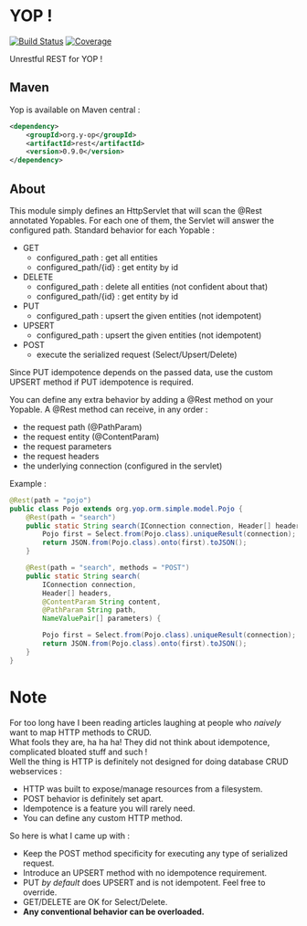 # YOP !
[![Build Status](http://hdmcl.no-ip.org:8081/job/yop.dev_rest-test-MySQL/badge/icon)](http://jenkins.y-op.org/job/yop.dev_rest-test-MySQL/)
[![Coverage](http://hdmcl.no-ip.org:8081/job/yop.dev_rest-test-MySQL/ws/rest/target/jacoco.svg)](http://jenkins.y-op.org/job/yop.dev_rest-test-MySQL/lastBuild/jacoco)

Unrestful REST for YOP !

## Maven
Yop is available on Maven central :  
```xml
<dependency>
    <groupId>org.y-op</groupId>
    <artifactId>rest</artifactId>
    <version>0.9.0</version>
</dependency>
```    

## About

This module simply defines an HttpServlet that will scan the @Rest annotated Yopables.
For each one of them, the Servlet will answer the configured path.
Standard behavior for each Yopable : 
- GET
  - configured_path : get all entities
  - configured_path/{id} : get entity by id
- DELETE 
  - configured_path : delete all entities (not confident about that)
  - configured_path/{id} : get entity by id
- PUT
  - configured_path : upsert the given entities (not idempotent)
- UPSERT
  - configured_path : upsert the given entities (not idempotent)
- POST
  - execute the serialized request (Select/Upsert/Delete)  
  
Since PUT idempotence depends on the passed data, use the custom UPSERT method if PUT idempotence is required.

You can define any extra behavior by adding a @Rest method on your Yopable.
A @Rest method can receive, in any order : 
- the request path (@PathParam)
- the request entity (@ContentParam)
- the request parameters
- the request headers
- the underlying connection (configured in the servlet) 
  
Example : 
```java
@Rest(path = "pojo")
public class Pojo extends org.yop.orm.simple.model.Pojo {
	@Rest(path = "search")
	public static String search(IConnection connection, Header[] headers) {
		Pojo first = Select.from(Pojo.class).uniqueResult(connection);
		return JSON.from(Pojo.class).onto(first).toJSON();
	}

	@Rest(path = "search", methods = "POST")
	public static String search(
		IConnection connection,
		Header[] headers,
		@ContentParam String content,
		@PathParam String path,
		NameValuePair[] parameters) {

		Pojo first = Select.from(Pojo.class).uniqueResult(connection);
		return JSON.from(Pojo.class).onto(first).toJSON();
	}
}
```

# Note
For too long have I been reading articles laughing at people who *naively* want to map HTTP methods to CRUD.   
What fools they are, ha ha ha! They did not think about idempotence, complicated bloated stuff and such !  
Well the thing is HTTP is definitely not designed for doing database CRUD webservices :
- HTTP was built to expose/manage resources from a filesystem.
- POST behavior is definitely set apart.
- Idempotence is a feature you will rarely need.
- You can define any custom HTTP method.  
  
So here is what I came up with :
- Keep the POST method specificity for executing any type of serialized request.
- Introduce an UPSERT method with no idempotence requirement.
- PUT *by default* does UPSERT and is not idempotent. Feel free to override.
- GET/DELETE are OK for Select/Delete.  
- **Any conventional behavior can be overloaded.**


